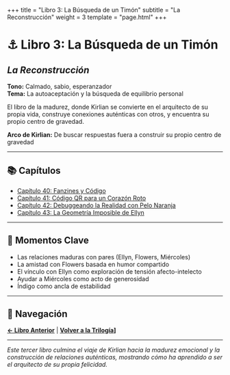 +++
title = "Libro 3: La Búsqueda de un Timón"
subtitle = "La Reconstrucción"
weight = 3
template = "page.html"
+++

# ⚓ Libro 3: La Búsqueda de un Timón
## *La Reconstrucción*

**Tono:** Calmado, sabio, esperanzador  
**Tema:** La autoaceptación y la búsqueda de equilibrio personal

El libro de la madurez, donde Kirlian se convierte en el arquitecto de su propia vida, construye conexiones auténticas con otros, y encuentra su propio centro de gravedad.

**Arco de Kirlian:** De buscar respuestas fuera a construir su propio centro de gravedad

---

## 📚 Capítulos

- [Capítulo 40: Fanzines y Código](capitulo40-fanzines-y-codigo/)
- [Capítulo 41: Código QR para un Corazón Roto](capitulo41-codigo-qr-para-un-corazon-roto/)
- [Capítulo 42: Debuggeando la Realidad con Pelo Naranja](capitulo42-debuggeando-la-realidad-con-pelo-naranja/)
- [Capítulo 43: La Geometría Imposible de Ellyn](capitulo43-la-geometria-imposible-de-ellyn/)

---

## 🎯 Momentos Clave

- Las relaciones maduras con pares (Ellyn, Flowers, Miércoles)
- La amistad con Flowers basada en humor compartido
- El vínculo con Ellyn como exploración de tensión afecto-intelecto
- Ayudar a Miércoles como acto de generosidad
- Índigo como ancla de estabilidad

---

## 🔗 Navegación

**[← Libro Anterior](../libro2-codigos-rotos/)** | **[Volver a la Trilogía](../)]**

---

*Este tercer libro culmina el viaje de Kirlian hacia la madurez emocional y la construcción de relaciones auténticas, mostrando cómo ha aprendido a ser el arquitecto de su propia felicidad.*
